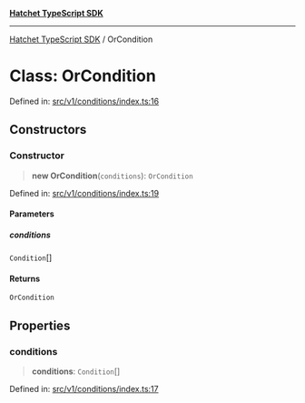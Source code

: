 [**Hatchet TypeScript SDK**](../README.md)

***

[Hatchet TypeScript SDK](../README.md) / OrCondition

# Class: OrCondition

Defined in: [src/v1/conditions/index.ts:16](https://github.com/hatchet-dev/hatchet/blob/0288a24f2e9f14787135b399bd47182f4d1260d9/sdks/typescript/src/v1/conditions/index.ts#L16)

## Constructors

### Constructor

> **new OrCondition**(`conditions`): `OrCondition`

Defined in: [src/v1/conditions/index.ts:19](https://github.com/hatchet-dev/hatchet/blob/0288a24f2e9f14787135b399bd47182f4d1260d9/sdks/typescript/src/v1/conditions/index.ts#L19)

#### Parameters

##### conditions

`Condition`[]

#### Returns

`OrCondition`

## Properties

### conditions

> **conditions**: `Condition`[]

Defined in: [src/v1/conditions/index.ts:17](https://github.com/hatchet-dev/hatchet/blob/0288a24f2e9f14787135b399bd47182f4d1260d9/sdks/typescript/src/v1/conditions/index.ts#L17)
